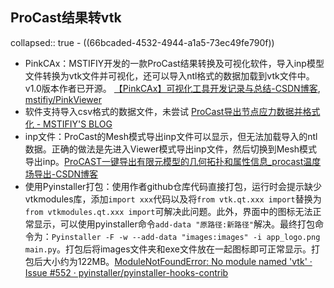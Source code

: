 ## ProCast结果转vtk
collapsed:: true
	- ((66bcaded-4532-4944-a1a5-73ec49fe790f))
- PinkCAx：MSTIFIY开发的一款ProCast结果转换及可视化软件，导入inp模型文件转换为vtk文件并可视化，还可以导入ntl格式的数据加载到vtk文件中。v1.0版本作者已开源。 [【PinkCAx】可视化工具开发记录与总结-CSDN博客](https://blog.csdn.net/qq_39784672/article/details/127974774?spm=1001.2014.3001.5502), [mstifiy/PinkViewer](https://github.com/mstifiy/PinkViewer)
- 软件支持导入csv格式的数据文件，未尝试 [ProCast导出节点应力数据并格式化 - MSTIFIY'S BLOG](https://mstifiy.github.io/2022/10/31/ProCast%E5%AF%BC%E5%87%BA%E8%8A%82%E7%82%B9%E5%BA%94%E5%8A%9B%E6%95%B0%E6%8D%AE%E5%B9%B6%E6%A0%BC%E5%BC%8F%E5%8C%96/)
- inp文件：ProCast的Mesh模式导出inp文件可以显示，但无法加载导入的ntl数据。正确的做法是先进入Viewer模式导出inp文件，然后切换到Mesh模式导出inp。[ProCAST一键导出有限元模型的几何拓扑和属性信息_procast温度场导出-CSDN博客](https://blog.csdn.net/qq_39784672/article/details/127920036)
- 使用Pyinstaller打包：使用作者github仓库代码直接打包，运行时会提示缺少vtkmodules库，添加`import xxx`代码以及将`from vtk.qt.xxx import`替换为`from vtkmodules.qt.xxx import`可解决此问题。此外，界面中的图标无法正常显示，可以使用pyinstaller命令`add-data "原路径:新路径"`解决。最终打包命令为：`Pyinstaller -F -w --add-data "images:images" -i app_logo.png main.py`。打包后将images文件夹和exe文件放在一起图标即可正常显示。打包后大小约为122MB。[ModuleNotFoundError: No module named 'vtk' · Issue #552 · pyinstaller/pyinstaller-hooks-contrib](https://github.com/pyinstaller/pyinstaller-hooks-contrib/issues/552)